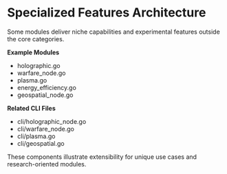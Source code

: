 # Specialized Features Architecture

Some modules deliver niche capabilities and experimental features outside the core categories.

**Example Modules**
- holographic.go
- warfare_node.go
- plasma.go
- energy_efficiency.go
- geospatial_node.go

**Related CLI Files**
- cli/holographic_node.go
- cli/warfare_node.go
- cli/plasma.go
- cli/geospatial.go

These components illustrate extensibility for unique use cases and research-oriented modules.
